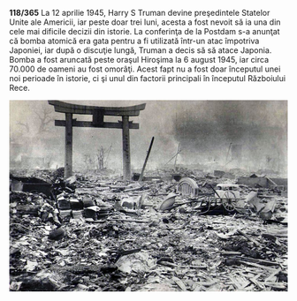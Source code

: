 **118/365** La 12 aprilie 1945, Harry S Truman devine preşedintele Statelor Unite ale Americii, iar peste doar trei luni, acesta a fost nevoit să ia una din cele mai dificile decizii din istorie. La conferinţa de la Postdam s-a anunţat că bomba atomică era gata pentru a fi utilizată într-un atac împotriva Japoniei, iar după o discuţie lungă, Truman a decis să să atace Japonia. Bomba a fost aruncată peste oraşul Hiroşima la 6 august 1945, iar circa 70.000 de oameni au fost omorâţi. Acest fapt nu a fost doar începutul unei noi perioade în istorie, ci şi unul din factorii principali în începutul Războiului Rece.

![Imagine simbol](image-1.jpg)
